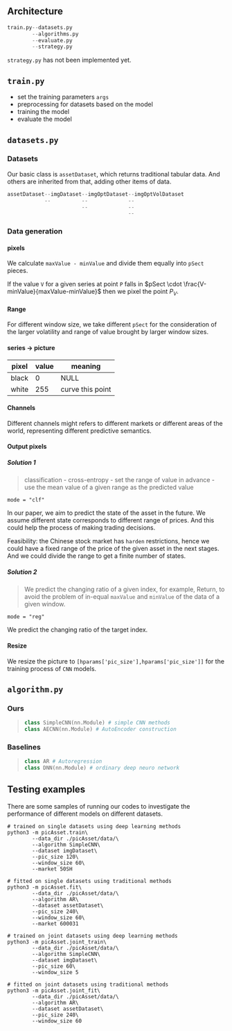 ## Architecture

```python
train.py--datasets.py
		--algorithms.py
		--evaluate.py
		--strategy.py
```

`strategy.py` has not been implemented yet.

## `train.py`

- set the training parameters `args` 
- preprocessing for datasets based on the model
- training the model
- evaluate the model

## `datasets.py`

### Datasets

Our basic class is `assetDataset`, which returns traditional tabular data. And others are inherited from that, adding other items of data.

```python
assetDataset--imgDataset--imgOptDataset--imgOptVolDataset
			--          --             --
    					--			   --
        							   --
```

### Data generation

#### pixels

We calculate `maxValue - minValue` and divide them equally into `pSect` pieces. 

If the value `V` for a given series at point `P` falls in $pSect \cdot \frac{V-minValue}{maxValue-minValue}$ then we pixel the point $P_V$.

#### Range

For different window size, we take different `pSect` for the consideration of the larger volatility and range of value brought by larger window sizes.

#### series $\to$ picture

| pixel | value | meaning          |
| ----- | ----- | ---------------- |
| black | 0     | NULL             |
| white | 255   | curve this point |

#### Channels

Different channels might refers to different markets or different areas of the world, representing different predictive semantics.

#### Output pixels

##### Solution 1

> classification - cross-entropy - set the range of value in advance - use the mean value of a given range as the predicted value 

`mode = "clf"`

In our paper, we aim to predict the state of the asset in the future. We assume different state corresponds to different range of prices. And this could help the process of making trading decisions.

Feasibility: the Chinese stock market has `harden` restrictions, hence we could have a fixed range of the price of the given asset in the next stages. And we could divide the range to get a finite number of states.

##### Solution 2

> We predict the changing ratio of a given index, for example, Return, to avoid the  problem of in-equal `maxValue` and `minValue` of the data of a given window.

`mode = "reg"`

We predict the changing ratio of the target index.

#### Resize

We resize the picture to `[hparams['pic_size'],hparams['pic_size']]` for the training process of  `CNN` models.

## `algorithm.py`

### Ours

> ```python
> class SimpleCNN(nn.Module) # simple CNN methods
> class AECNN(nn.Module) # AutoEncoder construction
> ```

### Baselines

> ```python
> class AR # Autoregression
> class DNN(nn.Module) # ordinary deep neuro network
> ```

## Testing examples

There are some samples of running our codes to investigate the performance of different models on different datasets. 

```shell
# trained on single datasets using deep learning methods
python3 -m picAsset.train\
	    --data_dir ./picAsset/data/\
        --algorithm SimpleCNN\
        --dataset imgDataset\
        --pic_size 120\
        --window_size 60\
        --market 50SH

# fitted on single datasets using traditional methods
python3 -m picAsset.fit\
	    --data_dir ./picAsset/data/\
        --algorithm AR\
        --dataset assetDataset\
        --pic_size 240\
        --window_size 60\
        --market 600031       
        
# trained on joint datasets using deep learning methods
python3 -m picAsset.joint_train\
	    --data_dir ./picAsset/data/\
        --algorithm SimpleCNN\
        --dataset imgDataset\
        --pic_size 60\
        --window_size 5

# fitted on joint datasets using traditional methods
python3 -m picAsset.joint_fit\
	    --data_dir ./picAsset/data/\
        --algorithm AR\
        --dataset assetDataset\
        --pic_size 240\
        --window_size 60
```

